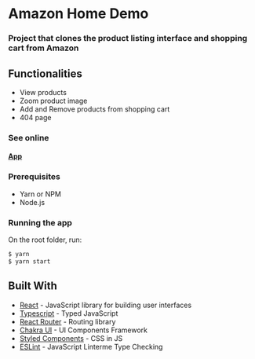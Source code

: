 # Amazon Home Demo

### Project that clones the product listing interface and shopping cart from Amazon

## Functionalities

- View products
- Zoom product image
- Add and Remove products from shopping cart
- 404 page

### See online

#### [App](https://amazon-clone-khaki.vercel.app/)

### Prerequisites

- Yarn or NPM
- Node.js

### Running the app

On the root folder, run:

```sh
$ yarn
$ yarn start
```

## Built With

- [React](https://reactjs.org/) - JavaScript library for building user interfaces
- [Typescript](https://www.typescriptlang.org/) - Typed JavaScript
- [React Router](https://github.com/ReactTraining/react-router) - Routing library
- [Chakra UI](https://chakra-ui.com/) - UI Components Framework
- [Styled Components](https://firebase.google.com/docs/auth) - CSS in JS
- [ESLint](https://eslint.org/) - JavaScript Linterme Type Checking
